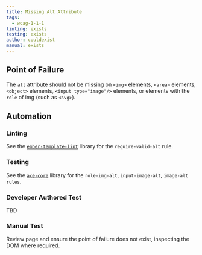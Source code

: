 ```yaml
---
title: Missing Alt Attribute
tags: 
  - wcag-1-1-1
linting: exists
testing: exists
author: couldexist
manual: exists
---
```


## Point of Failure
The `alt` attribute should not be missing on `<img>` elements, `<area>` elements, `<object>` elements, `<input type="image"/>` elements, or elements with the `role` of img (such as `<svg>`).

## Automation

### Linting
See the [`ember-template-lint`](https://github.com/ember-template-lint/ember-template-lint) library for the `require-valid-alt` rule.

### Testing
See the [`axe-core`](https://github.com/dequelabs/axe-core) library for the `role-img-alt`, `input-image-alt`, `image-alt rules`.

### Developer Authored Test
TBD

### Manual Test
Review page and ensure the point of failure does not exist, inspecting the DOM where required.